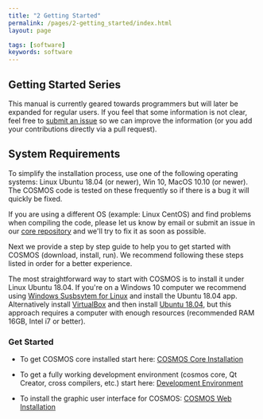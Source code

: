 ```yaml
---
title: "2 Getting Started"
permalink: /pages/2-getting_started/index.html
layout: page

tags: [software]
keywords: software
---
```



## Getting Started Series
This manual is currently geared towards programmers but will later be expanded for regular users. If you feel that some information is not clear, feel free to [submit an issue](https://github.com/hsfl/cosmos-docs/issues) so we can improve the information (or you add your contributions directly via a pull request).

## System Requirements
To simplify the installation process, use one of the following operating systems: Linux Ubuntu 18.04 (or newer), Win 10, MacOS 10.10 (or newer). The COSMOS code is tested on these frequently so if there is a bug it will quickly be fixed.

If you are using a different OS (example: Linux CentOS) and find problems when compiling the code, please let us know by email or submit an issue in our [core repository](https://github.com/hsfl/cosmos-core/issues) and we'll try to fix it as soon as possible. 

Next we provide a step by step guide to help you to get started with COSMOS (download, install, run). We recommend following these steps listed in order for a better experience.

The most straightforward way to start with COSMOS is to install it under Linux Ubuntu 18.04. If you're on a Windows 10 computer we recommend using [Windows Susbsytem for Linux](https://docs.microsoft.com/en-us/windows/wsl/install-win10) and install the Ubuntu 18.04 app. Alternatively install [VirtualBox](https://www.virtualbox.org/) and then install [Ubuntu 18.04](https://www.ubuntu.com/download/desktop), but this approach requires a computer with enough resources (recommended RAM 16GB, Intel i7 or better).

### Get Started

* To get COSMOS core installed start here:
[COSMOS Core Installation]({{site.baseurl}}/pages/2-getting_started/install/ubuntu-install.html)

* To get a fully working development environment (cosmos core, Qt Creator, cross compilers, etc.) start here: 
[Development Environment]({{site.baseurl}}/pages/2-getting_started/development-environment.html)

* To install the graphic user interface for COSMOS:
[COSMOS Web Installation]({{site.baseurl}}/pages/2-getting_started/install/cosmos-web.html)
